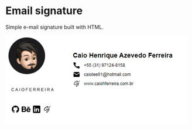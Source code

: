 <h1>Email signature</h1>
<p>Simple e-mail signature built with HTML.</p>
<img src = "https://github.com/caioh-ferreira/email-signature/blob/main/signature.png?raw=true">
